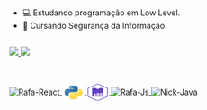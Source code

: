 
- 💻 Estudando programação em Low Level.
- 📖 Cursando Segurança da Informação.

##

<div>
  <a href="https://github.com/GBl4nk0">
  <img height="180em" src="https://github-readme-stats.vercel.app/api?username=GBl4nk0&show_icons=true&theme=merko&include_all_commits=true&count_private=true"/>
  <img height="180em" src="https://github-readme-stats.vercel.app/api/top-langs/?username=GBl4nk0&layout=compact&langs_count=7&theme=dark"/>
</div>

##

</div>
<div style="display: inline_block"><br>
  <img align="center" alt="Rafa-React" height="30" width="40" src="https://cdn.jsdelivr.net/gh/devicons/devicon/icons/vim/vim-original.svg">
  <img align="center" alt="Rafa-Python" height="30" width="40" src="https://raw.githubusercontent.com/devicons/devicon/master/icons/python/python-original.svg">
  <img align="center" alt="Blank-Assembly" height="30" width="40" src="https://raw.githubusercontent.com/Farhinarius/Farhinarius/8a4061971267b6baa5f3765b4fa762804ea8ecae/Icons/x86-64-assembly.svg">
  <img align="center" alt="Rafa-Js" height="30" width="40" src="https://cdn.jsdelivr.net/gh/devicons/devicon/icons/c/c-original.svg">
  <img align="center" alt="Nick-Java" height="35" width="40" src="https://cdn.jsdelivr.net/gh/devicons/devicon/icons/java/java-plain-wordmark.svg">

</div>
